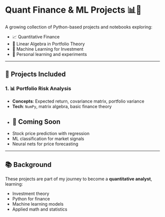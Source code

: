 # Quant Finance & ML Projects 📊🧠

A growing collection of Python-based projects and notebooks exploring:
- 📈 Quantitative Finance
- 🧮 Linear Algebra in Portfolio Theory
- 🤖 Machine Learning for Investment
- 🧠 Personal learning and experiments

---

## 🧪 Projects Included

### 1. 📊 Portfolio Risk Analysis
- **Concepts**: Expected return, covariance matrix, portfolio variance
- **Tech**: `NumPy`, matrix algebra, basic finance theory
- ## 🚧 Coming Soon
- Stock price prediction with regression
- ML classification for market signals
- Neural nets for price forecasting

---

## 📚 Background
These projects are part of my journey to become a **quantitative analyst**, learning:
- Investment theory
- Python for finance
- Machine learning models
- Applied math and statistics
  
